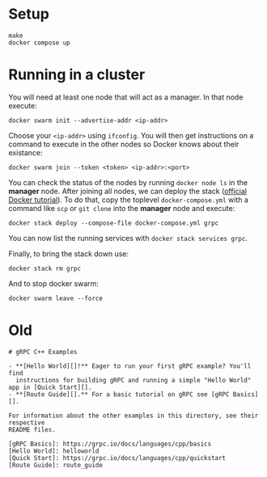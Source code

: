 # Setup

```shell
make
docker compose up
```

# Running in a cluster

You will need at least one node that will act as a manager. In that node execute:

```shell
docker swarm init --advertise-addr <ip-addr>
```

Choose your `<ip-addr>` using `ifconfig`. You will then get instructions on a command to execute in the other nodes so Docker knows about their existance:

```shell
docker swarm join --token <token> <ip-addr>:<port>
```

You can check the status of the nodes by running `docker node ls` in the **manager** node. After joining all nodes, we can deploy the stack ([official Docker tutorial](https://docs.docker.com/engine/swarm/stack-deploy/)). To do that, copy the toplevel `docker-compose.yml` with a command like `scp` or `git clone` into the **manager** node and execute:

```shell
docker stack deploy --compose-file docker-compose.yml grpc
```

You can now list the running services with `docker stack services grpc`.

Finally, to bring the stack down use:

```shell
docker stack rm grpc
```

And to stop docker swarm:

```shell
docker swarm leave --force
```

# Old

```
# gRPC C++ Examples

- **[Hello World][]!** Eager to run your first gRPC example? You'll find
  instructions for building gRPC and running a simple "Hello World" app in [Quick Start][].
- **[Route Guide][].** For a basic tutorial on gRPC see [gRPC Basics][].

For information about the other examples in this directory, see their respective
README files.

[gRPC Basics]: https://grpc.io/docs/languages/cpp/basics
[Hello World]: helloworld
[Quick Start]: https://grpc.io/docs/languages/cpp/quickstart
[Route Guide]: route_guide
```

